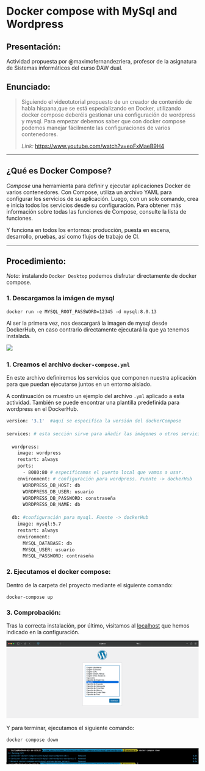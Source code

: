 # **Docker compose with MySql and Wordpress**

## **Presentación:**

Actividad propuesta por @maximofernandezriera, profesor de la asignatura de Sistemas informáticos del curso DAW dual.

## **Enunciado:**

> Siguiendo el videotutorial propuesto de un creador de contenido  de habla hispana,que se está especializando en Docker, utilizando docker compose deberéis gestionar una configuración de wordpress y mysql. Para empezar debemos saber que con docker compose podemos manejar fácilmente las configuraciones de varios contenedores.
> 
> *Link:* https://www.youtube.com/watch?v=eoFxMaeB9H4

---


## **¿Qué es Docker Compose?**

*Compose* una herramienta para definir y ejecutar aplicaciones Docker de varios contenedores. Con Compose, utiliza un archivo YAML para configurar los servicios de su aplicación. Luego, con un solo comando, crea e inicia todos los servicios desde su configuración. Para obtener más información sobre todas las funciones de Compose, consulte la lista de funciones.

Y funciona en todos los entornos: producción, puesta en escena, desarrollo, pruebas, así como flujos de trabajo de CI.


---

## **Procedimiento:**

*Nota:* instalando `Docker Desktop` podemos disfrutar directamente de docker compose.

### 1. **Descargamos la imágen de mysql**

```docker
docker run -e MYSQL_ROOT_PASSWORD=12345 -d mysql:8.0.13

```

Al ser la primera vez, nos descargará la imagen de mysql desde DockerHub, en caso contrario directamente ejecutará la que ya tenemos instalada. 

![](resources/1mysql-image.png)


### 1. **Creamos el archivo `docker-compose.yml`**

En este archivo definiremos los servicios que componen nuestra aplicación para que puedan ejecutarse juntos en un entorno aislado. 

A continuación os muestro un ejemplo del archivo `.yml`  aplicado a esta actividad. También se puede encontrar una plantilla predefinida para wordpress en el DockerHub.

```dockerfile
version: '3.1'  #aquí se especifíca la versión del dockerCompose

services: # esta sección sirve para añadir las imágenes o otros servicios que vamos a usar 

  wordpress:
    image: wordpress
    restart: always
    ports:
      - 8080:80 # especificamos el puerto local que vamos a usar.
    environment: # configuración para wordpress. Fuente -> dockerHub
      WORDPRESS_DB_HOST: db
      WORDPRESS_DB_USER: usuario
      WORDPRESS_DB_PASSWORD: constraseña
      WORDPRESS_DB_NAME: db

  db: #configuración para mysql. Fuente -> dockerHub
    image: mysql:5.7
    restart: always
    environment:
      MYSQL_DATABASE: db
      MYSQL_USER: usuario
      MYSQL_PASSWORD: contraseña
```

### 2. **Ejecutamos el docker compose:**

Dentro de la carpeta del proyecto mediante el siguiente comando:
```powershell-interactive
docker-compose up
```




### 3. **Comprobación:**

Tras la correcta instalación, por último, visitamos al [localhost](http://localhost:8080/wp-admin/install.php) que hemos indicado en la configuración.

![localhost](img/localhost.png)

Y para terminar, ejecutamos el siguiente comando:

```powershell
docker compose down
```
![docker compose down](img/docker-compose-down.png)